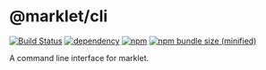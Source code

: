 # @marklet/cli

[![Build Status](https://travis-ci.com/obstudio/Marklet.svg?branch=dev)](https://travis-ci.com/obstudio/Marklet)
[![dependency](https://img.shields.io/david/obstudio/Marklet.svg?path=packages%2Fcli)](https://github.com/obstudio/Marklet/blob/master/packages/cli/package.json)
[![npm](https://img.shields.io/npm/v/@marklet/cli.svg)](https://www.npmjs.com/package/@marklet/cli)
[![npm bundle size (minified)](https://img.shields.io/bundlephobia/min/@marklet/cli.svg)](https://www.npmjs.com/package/@marklet/cli)

A command line interface for marklet.
